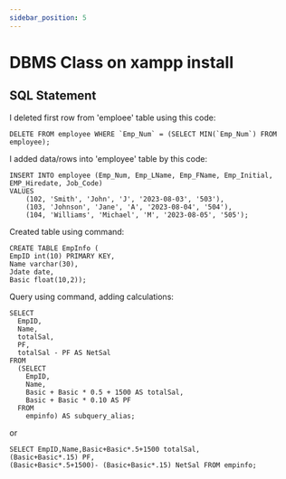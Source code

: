 ```yaml
---
sidebar_position: 5
---
```


# DBMS Class on xampp install

## SQL Statement

I deleted first row from 'emploee' table using this code:

```
DELETE FROM employee WHERE `Emp_Num` = (SELECT MIN(`Emp_Num`) FROM employee);
```

I added data/rows into 'employee' table by this code:

```
INSERT INTO employee (Emp_Num, Emp_LName, Emp_FName, Emp_Initial, EMP_Hiredate, Job_Code)
VALUES
    (102, 'Smith', 'John', 'J', '2023-08-03', '503'),
    (103, 'Johnson', 'Jane', 'A', '2023-08-04', '504'),
    (104, 'Williams', 'Michael', 'M', '2023-08-05', '505');
```

Created table using command:

```
CREATE TABLE EmpInfo (
EmpID int(10) PRIMARY KEY,
Name varchar(30),
Jdate date,
Basic float(10,2));

```

Query using command, adding calculations:

```
SELECT
  EmpID,
  Name,
  totalSal,
  PF,
  totalSal - PF AS NetSal
FROM
  (SELECT
    EmpID,
    Name,
    Basic + Basic * 0.5 + 1500 AS totalSal,
    Basic + Basic * 0.10 AS PF
  FROM
    empinfo) AS subquery_alias;
```
or

```
SELECT EmpID,Name,Basic+Basic*.5+1500 totalSal, 
(Basic+Basic*.15) PF,
(Basic+Basic*.5+1500)- (Basic+Basic*.15) NetSal FROM empinfo;

```

